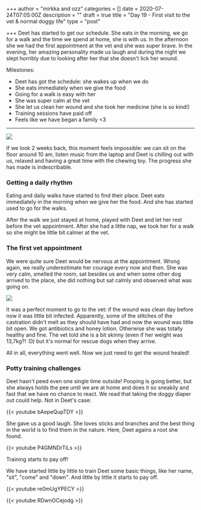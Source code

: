 +++
author = "mirkka and ozz"
categories = []
date = 2020-07-24T07:05:00Z
description = ""
draft = true
title = "Day 19 - First visit to the vet & normal doggy life"
type = "post"

+++
Deet has started to get our schedule. She eats in the morning, we go for a walk and the time we spend at home, she is with us. In the afternoon she we had the first appointment at the vet and she was super brave. In the evening, her amazing personality made us laugh and during the night we slept horribly due to looking after her that she doesn't lick her wound.

Milestones:

* Deet has got the schedule: she wakes up when we do
* She eats immediately when we give the food
* Going for a walk is easy with her
* She was super calm at the vet
* She let us clean her wound and she took her medicine (she is so kind!)
* Training sessions have paid off
* Feels like we have began a family <3

***

![](/images/20200723_115621.jpg)

If we look 2 weeks back, this moment feels impossible: we can sit on the floor around 10 am, listen music from the laptop and Deet is chilling out with us, relaxed and having a great time with the chewing toy. The progress she has made is indescribable.

### Getting a daily rhythm

Eating and daily walks have started to find their place. Deet eats immediately in the morning when we give her the food. And she has started used to go for the walks.

After the walk we just stayed at home, played with Deet and let her rest before the vet appointment. After she had a little nap, we took her for a walk so she might be little bit calmer at the vet.

### The first vet appointment

We were quite sure Deet would be nervous at the appointment. Wrong again, we really underestimate her courage every now and then. She was very calm, smelled the room, sat besides us and when some other dog arrived to the place, she did nothing but sat calmly and observed what was going on.

![](/images/20200723_165251.jpg)

It was a perfect moment to go to the vet: if the wound was clean day before now it was little bit infected. Apparently, some of the stitches of the castration didn't melt as they should have had and now the wound was little bit open. We got antibiotics and honey lotion. Otherwise she was totally healthy and fine. The vet told she is a bit skinny (even if her weight was 13,7kg?! :D) but it's normal for rescue dogs when they arrive.

All in all, everything went well. Now we just need to get the wound healed!

### Potty training challenges

Deet hasn't peed even one single time outside! Pooping is going better, but she always holds the pee until we are at home and does it so sneakily and fast that we have no chance to react. We read that taking the doggy diaper out could help. Not in Deet's case:

{{< youtube bAepeQupTDY >}}

She gave us a good laugh. She loves sticks and branches and the best thing in the world is to find them in the nature. Here, Deet agains a root she found.

{{< youtube P4GMNDrTiLs >}}

Training starts to pay off!

We have started little by little to train Deet some basic things, like her name,  "sit", "come" and "down". And little by little it starts to pay off. 

{{< youtube re0mUgYPECY >}}

{{< youtube RDwnOCejodg >}}